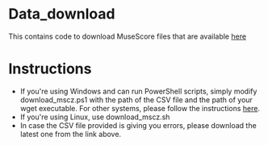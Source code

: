 # Data_download
This contains code to download MuseScore files that are available [here](https://github.com/Xmader/musescore-dataset)

# Instructions
* If you're using Windows and can run PowerShell scripts, simply modify download_mscz.ps1 with the path of the CSV file and the path of your wget executable. For other systems, please follow the instructions [here](https://github.com/Xmader/musescore-dataset).
* If you're using Linux, use download_mscz.sh
* In case the CSV file provided is giving you errors, please download the latest one from the link above.
